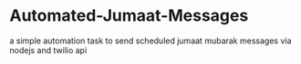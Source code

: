 # Automated-Jumaat-Messages
a simple automation task to send scheduled jumaat mubarak messages via nodejs and twilio api
